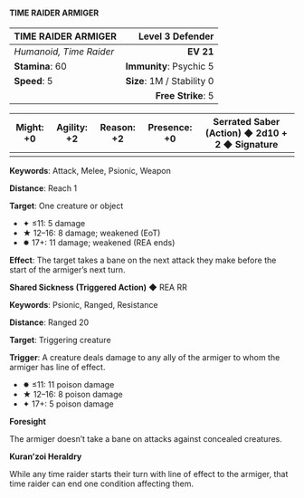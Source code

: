 #### TIME RAIDER ARMIGER

| TIME RAIDER ARMIGER | **Level 3 Defender** |
|:-------------------------------------------------- | -------------------------:|
| *Humanoid, Time Raider* | **EV 21** |
| **Stamina**: 60 | **Immunity**: Psychic 5 |
| **Speed**: 5 | **Size**: 1M / Stability 0 |
|  | **Free Strike**: 5 |

| **Might**: +0 | **Agility**: +2 | **Reason**: +2 | **Presence**: +0 | **Serrated Saber (Action)** ◆ 2d10 + 2 ◆ Signature |
| --------- | ----------- | ---------- | ------------ | ---------------------------------------------- |
|  |  |  |  |  |

**Keywords**: Attack, Melee, Psionic, Weapon

**Distance**: Reach 1

**Target**: One creature or object

- ✦ ≤11: 5 damage
- ★ 12–16: 8 damage; weakened (EoT)
- ✸ 17+: 11 damage; weakened (REA ends)

**Effect**: The target takes a bane on the next attack they make before the start of the armiger’s next turn.

**Shared Sickness (Triggered Action)** ◆ REA RR

**Keywords**: Psionic, Ranged, Resistance

**Distance**: Ranged 20

**Target**: Triggering creature

**Trigger**: A creature deals damage to any ally of the armiger to whom the armiger has line of effect.

- ✸ ≤11: 11 poison damage
- ★ 12–16: 8 poison damage
- ✦ 17+: 5 poison damage

**Foresight**

The armiger doesn’t take a bane on attacks against concealed creatures.

**Kuran’zoi Heraldry**

While any time raider starts their turn with line of effect to the armiger, that time raider can end one condition affecting them.

